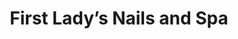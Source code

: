 ---
title: "First Lady’s Nails and Spa"
url: /liverpool/first-ladys-nails-and-spa/
shop: Kosmetik
---